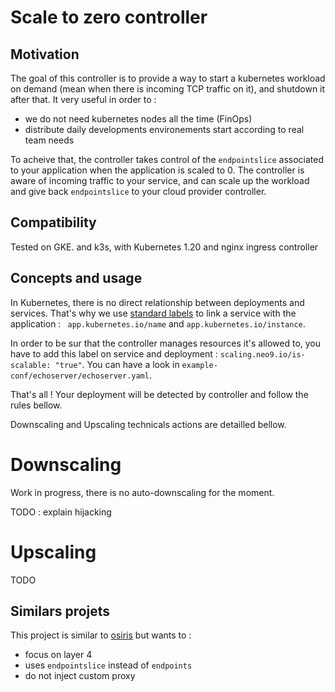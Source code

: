 Scale to zero controller
========================

Motivation
----------

The goal of this controller is to provide a way to start a kubernetes workload on demand (mean when there is incoming TCP traffic on it), and shutdown it after that. It very useful in order to :
* we do not need kubernetes nodes all the time (FinOps)
* distribute daily developments environements start according to real team needs

To acheive that, the controller takes control of the `endpointslice` associated to your application when the application is scaled to 0. The controller is aware of incoming traffic to your service, and can scale up the workload and give back `endpointslice` to your cloud provider controller.

Compatibility
-------------

Tested on GKE. and k3s, with Kubernetes 1.20 and nginx ingress controller

Concepts and usage
------------------

In Kubernetes, there is no direct relationship between deployments and services. That's why we use [standard labels](https://kubernetes.io/docs/concepts/overview/working-with-objects/common-labels/) to link a service with the application : ` app.kubernetes.io/name` and `app.kubernetes.io/instance`.

In order to be sur that the controller manages resources it's allowed to, you have to add this label on service and deployment : `scaling.neo9.io/is-scalable: "true"`. You can have a look in `example-conf/echoserver/echoserver.yaml`.

That's all ! Your deployment will be detected by controller and follow the rules bellow.

Downscaling and Upscaling technicals actions are detailled bellow.

# Downscaling

Work in progress, there is no auto-downscaling for the moment.

TODO : explain hijacking

# Upscaling

TODO

Similars projets
----------------

This project is similar to [osiris](https://github.com/dailymotion-oss/osiris) but wants to :
* focus on layer 4
* uses `endpointslice` instead of `endpoints`
* do not inject custom proxy

